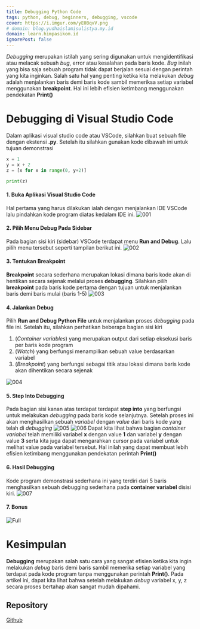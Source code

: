 ```yaml
---
title: Debugging Python Code
tags: python, debug, beginners, debugging, vscode
cover: https://i.imgur.com/yE0BqvV.png
# domain: blog.yudhaislamisulistya.my.id
domain: learn.himpasikom.id
ignorePost: false
---
```


*Debugging* merupakan istilah yang sering digunakan untuk mengidentifikasi atau melacak sebuah *bug*, error atau kesalahan pada baris kode. *Bug* inilah yang bisa saja sebuah program tidak dapat berjalan sesuai dengan perintah yang kita inginkan. Salah satu hal yang penting ketika kita melakukan *debug* adalah menjalankan baris demi baris kode sambil memeriksa setiap variabel menggunakan **breakpoint**. Hal ini lebih efisien ketimbang menggunakan pendekatan **Print()**

# Debugging di Visual Studio Code

Dalam aplikasi visual studio code atau VSCode, silahkan buat sebuah file dengan ekstensi **.py**. Setelah itu silahkan gunakan kode dibawah ini untuk tujuan demonstrasi

```python
x = 1
y = x + 2
z = [x for x in range(0, y+2)]

print(z)
```

#### 1. Buka Aplikasi Visual Studio Code

Hal pertama yang harus dilakukan ialah dengan menjalankan IDE VSCode lalu pindahkan kode program diatas kedalam IDE ini.
![001](https://i.imgur.com/dhexrwQ.png)

#### 2. Pilih Menu Debug Pada Sidebar

Pada bagian sisi kiri (sidebar) VSCode terdapat menu **Run and Debug**. Lalu pilih menu tersebut seperti tampilan berikut ini.
![002](https://i.imgur.com/UO4dWV8.png)

#### 3. Tentukan Breakpoint

**Breakpoint** secara sederhana merupakan lokasi dimana baris kode akan di hentikan secara sejenak melalui proses **debugging**. Silahkan pilih **breakpoint** pada baris kode pertama dengan tujuan untuk menjalankan baris demi baris mulai (baris 1-5)
![003](https://i.imgur.com/1ULj3Ut.png)

#### 4. Jalankan Debug

Pilih **Run and Debug Python File** untuk menjalankan proses *debugging* pada file ini. Setelah itu, silahkan perhatikan beberapa bagian sisi kiri

1. (*Container variables*) yang merupakan output dari setiap eksekusi baris per baris kode program
2. (*Watch*) yang berfungsi menampilkan sebuah value berdasarkan variabel
3. (*Breakpoint*) yang berfungsi sebagai titik atau lokasi dimana baris kode akan dihentikan secara sejenak

![004](https://i.imgur.com/DPMxKOh.png)

#### 5. Step Into Debugging

Pada bagian sisi kanan atas terdapat terdapat **step into** yang berfungsi untuk melakukan *debugging* pada baris kode selanjutnya. Setelah proses ini akan menghasilkan sebuah *variabel* dengan *value* dari baris kode yang telah di *debugging*
![005](https://i.imgur.com/xwmvpCH.png)
![006](https://i.imgur.com/OkVveEh.png)
Dapat kita lihat bahwa bagian *container variabel* telah memiliki variabel **x** dengan value **1** dan variabel **y** dengan value **3** serta kita juga dapat mengarahkan cursor pada variabel untuk melihat value pada variabel tersebut. Hal inilah yang dapat membuat lebih efisien ketimbang menggunakan pendekatan perintah **Print()**

#### 6. Hasil Debugging

Kode program demonstrasi sederhana ini yang terdiri dari 5 baris menghasilkan sebuah debugging sederhana pada **container variabel** disisi kiri.
![007](https://i.imgur.com/0oP2dl0.png)

#### 7. Bonus

![Full](https://i.imgur.com/YDnSCgH.gif)

# Kesimpulan

**Debugging** merupakan salah satu cara yang sangat efisien ketika kita ingin melakukan *debug* baris demi baris sambil memerika setiap variabel yang terdapat pada kode program tanpa menggunakan perintah **Print()**. Pada artikel ini, dapat kita lihat bahwa setelah melakukan *debug* variabel x, y, z secara proses bertahap akan sangat mudah dipahami.

## Repository

[Github](https://github.com/yudhaislamisulistya/blog-yudhaislamisulistya-my-id/tree/main/debugging-python-code)
